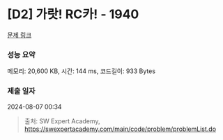 # [D2] 가랏! RC카! - 1940 

[문제 링크](https://swexpertacademy.com/main/code/problem/problemDetail.do?contestProbId=AV5PjMgaALgDFAUq) 

### 성능 요약

메모리: 20,600 KB, 시간: 144 ms, 코드길이: 933 Bytes

### 제출 일자

2024-08-07 00:34



> 출처: SW Expert Academy, https://swexpertacademy.com/main/code/problem/problemList.do